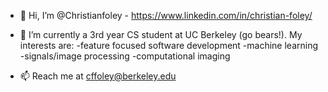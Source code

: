 - 👋 Hi, I’m @Christianfoley - https://www.linkedin.com/in/christian-foley/
- 👀 I’m currently a 3rd year CS student at UC Berkeley (go bears!). My interests are:
          -feature focused software development
          -machine learning
          -signals/image processing
          -computational imaging

- 📫 Reach me at cffoley@berkeley.edu

